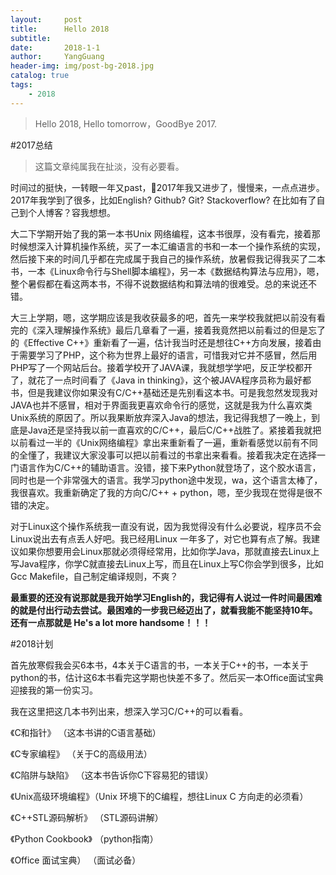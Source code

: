 ```yaml
---
layout:     post
title:      Hello 2018
subtitle:   
date:       2018-1-1
author:     YangGuang
header-img: img/post-bg-2018.jpg
catalog: true
tags:
    - 2018
---
```

> Hello 2018, Hello tomorrow，GoodBye 2017.

#2017总结
> 这篇文章纯属我在扯淡，没有必要看。

时间过的挺快，一转眼一年又past，2017年我又进步了，慢慢来，一点点进步。2017年我学到了很多，比如English? Github? Git? Stackoverflow? 在比如有了自己到个人博客？容我想想。

大二下学期开始了我的第一本书Unix 网络编程，这本书很厚，没有看完，接着那时候想深入计算机操作系统，买了一本汇编语言的书和一本一个操作系统的实现，然后接下来的时间几乎都在完成属于我自己的操作系统，放暑假我记得我买了二本书，一本《Linux命令行与Shell脚本编程》，另一本《数据结构算法与应用》，嗯，整个暑假都在看这两本书，不得不说数据结构和算法啃的很难受。总的来说还不错。

大三上学期，嗯，这学期应该是我收获最多的吧，首先一来学校我就把以前没有看完的《深入理解操作系统》最后几章看了一遍，接着我竟然把以前看过的但是忘了的《Effective C++》重新看了一遍，估计我当时还是想往C++方向发展，接着由于需要学习了PHP，这个称为世界上最好的语言，可惜我对它并不感冒，然后用PHP写了一个网站后台。接着学校开了JAVA课，我就想学学吧，反正学校都开了，就花了一点时间看了《Java in thinking》，这个被JAVA程序员称为最好都书，但是我建议你如果没有C/C++基础还是先别看这本书。可是我忽然发现我对JAVA也并不感冒，相对于界面我更喜欢命令行的感觉，这就是我为什么喜欢类Unix系统的原因了。所以我果断放弃深入Java的想法，我记得我想了一晚上，到底是Java还是坚持我以前一直喜欢的C/C++，最后C/C++战胜了。紧接着我就把以前看过一半的《Unix网络编程》拿出来重新看了一遍，重新看感觉以前有不同的全懂了，我建议大家没事可以把以前看过的书拿出来看看。接着我决定在选择一门语言作为C/C++的辅助语言。没错，接下来Python就登场了，这个胶水语言，同时也是一个非常强大的语言。我学习python途中发现，wa，这个语言太棒了，我很喜欢。我重新确定了我的方向C/C++ + python，嗯，至少我现在觉得是很不错的决定。

对于Linux这个操作系统我一直没有说，因为我觉得没有什么必要说，程序员不会Linux说出去有点丢人好吧。我已经用Linux 一年多了，对它也算有点了解。我建议如果你想要用会Linux那就必须得经常用，比如你学Java，那就直接去Linux上写Java程序，你学C就直接去Linux上写，而且在Linux上写C你会学到很多，比如Gcc Makefile，自己制定编译规则，不爽？

**最重要的还没有说那就是我开始学习English的，我记得有人说过一件时间最困难的就是付出行动去尝试。最困难的一步我已经迈出了，就看我能不能坚持10年。还有一点那就是 He's a lot more handsome！！！**

#2018计划

 首先放寒假我会买6本书，4本关于C语言的书，一本关于C++的书，一本关于python的书，估计这6本书看完这学期也快差不多了。然后买一本Office面试宝典迎接我的第一份实习。

 我在这里把这几本书列出来，想深入学习C/C++的可以看看。

 《C和指针》     （这本书讲的C语言基础）

 《C专家编程》   （关于C的高级用法）

 《C陷阱与缺陷》 （这本书告诉你C下容易犯的错误）

 《Unix高级环境编程》（Unix 环境下的C编程，想往Linux C 方向走的必须看）

 《C++STL源码解析》 （STL源码讲解）

 《Python Cookbook》 （python指南）

 《Office 面试宝典）  （面试必备）
